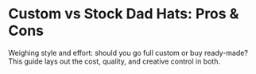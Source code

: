 # Custom vs Stock Dad Hats: Pros & Cons

Weighing style and effort: should you go full custom or buy ready-made? This guide lays out the cost, quality, and creative control in both.